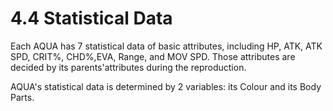 # 4.4 Statistical Data

Each AQUA has 7 statistical data of basic attributes, including HP, ATK, ATK SPD, CRIT%, CHD%,EVA, Range, and MOV SPD. Those attributes are decided by its parents'attributes during the reproduction.

AQUA's statistical data is determined by 2 variables: its Colour and its Body Parts.